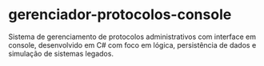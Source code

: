 # gerenciador-protocolos-console
Sistema de gerenciamento de protocolos administrativos com interface em console, desenvolvido em C# com foco em lógica, persistência de dados e simulação de sistemas legados.
